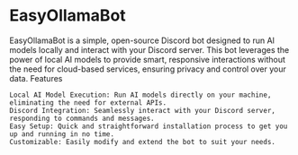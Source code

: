 # EasyOllamaBot
EasyOllamaBot is a simple, open-source Discord bot designed to run AI models locally and interact with your Discord server. This bot leverages the power of local AI models to provide smart, responsive interactions without the need for cloud-based services, ensuring privacy and control over your data.
Features

    Local AI Model Execution: Run AI models directly on your machine, eliminating the need for external APIs.
    Discord Integration: Seamlessly interact with your Discord server, responding to commands and messages.
    Easy Setup: Quick and straightforward installation process to get you up and running in no time.
    Customizable: Easily modify and extend the bot to suit your needs.
